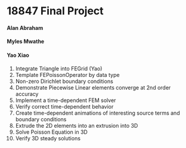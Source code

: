 # 18847 Final Project

#### Alan Abraham
#### Myles Mwathe
#### Yao Xiao


1. Integrate Triangle into FEGrid (Yao)
2. Template FEPoissonOperator by data type
3. Non-zero Dirichlet boundary conditions
4. Demonstrate Piecewise Linear elements converge at 2nd order accuracy
5. Implement a time-dependent FEM solver
6. Verify correct time-dependent behavior
7. Create time-dependent animations of interesting source terms and boundary conditions
8. Extrude the 2D elements into an extrusion into 3D
9. Solve Poisson Equation in 3D
10. Verify 3D steady solutions
